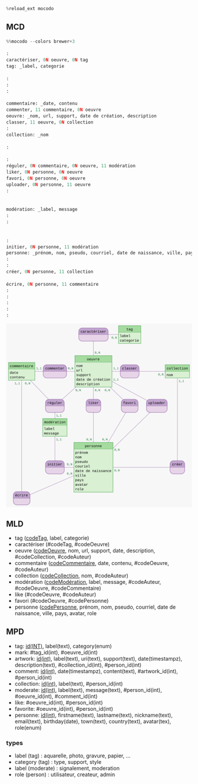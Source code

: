 ```python
%reload_ext mocodo
```

## MCD


```python
%%mocodo --colors brewer+3

:
caractériser, 0N oeuvre, 0N tag
tag: _label, categorie

:
:
:

commentaire: _date, contenu
commenter, 11 commentaire, 0N oeuvre
oeuvre: _nom, url, support, date de création, description
classer, 11 oeuvre, 0N collection
:
collection: _nom

:

:
réguler, 0N commentaire, 0N oeuvre, 11 modération
liker, 0N personne, 0N oeuvre
favori, 0N personne, 0N oeuvre
uploader, 0N personne, 11 oeuvre
:


modération: _label, message
:
:


:
initier, 0N personne, 11 modération
personne: _prénom, nom, pseudo, courriel, date de naissance, ville, pays, avatar, role
:
:
créer, 0N personne, 11 collection

écrire, 0N personne, 11 commentaire
:
:
:
:
:
```


    
![svg](output_2_0.svg)
    


## MLD

- tag (<u>codeTag</u>, label, categorie)
- caractériser (#codeTag, #codeOeuvre)
- oeuvre (<u>codeOeuvre</u>, nom, url, support, date, description, #codeCollection, #codeAuteur)
- commentaire (<u>codeCommentaire</u>, date, contenu, #codeOeuvre, #codeAuteur)
- collection (<u>codeCollection</u>, nom, #codeAuteur)
- modération (<u>codeModération</u>, label, message, #codeAuteur, #codeOeuvre, #codeCommentaire)
- like (#codeOeuvre, #codeAuteur)
- favori (#codeOeuvre, #codePersonne)
- personne (<u>codePersonne</u>, prénom, nom, pseudo, courriel, date de naissance, ville, pays, avatar, role

## MPD

- tag: <u>id(INT)</u>, label(text), category(enum)
- mark: #tag_id(int), #oeuvre_id(int)
- artwork: <u>id(int)</u>, label(text), uri(text), support(text), date(timestampz), description(text), #collection_id(int), #person_id(int)
- comment: <u>id(int)</u>, date(timestampz), content(text), #artwork_id(int), #person_id(int)
- collection: <u>id(int)</u>, label(text), #person_id(int)
- moderate: <u>id(int)</u>, label(text), message(text), #person_id(int), #oeuvre_id(int), #comment_id(int)
- like: #oeuvre_id(int), #person_id(int)
- favorite: #oeuvre_id(int), #person_id(int)
- personne: <u>id(int)</u>, firstname(text), lastname(text), nickname(text), email(text), birthday(date), town(text), country(text), avatar(tex), role(enum)


### types

- label (tag) : aquarelle, photo, gravure, papier, …
- category (tag) : type, support, style
- label (moderate) : signalement, moderation
- role (person) : utilisateur, createur, admin


```python

```
